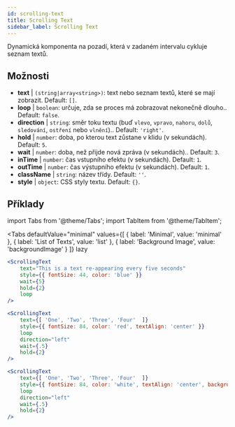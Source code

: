```yaml
---
id: scrolling-text
title: Scrolling Text
sidebar_label: Scrolling Text
---
```


Dynamická komponenta na pozadí, která v zadaném intervalu cykluje seznam textů.

## Možnosti

* __text__ | `(string|array<string>)`: text nebo seznam textů, které se mají zobrazit. Default: `[]`.
* __loop__ | `boolean`: určuje, zda se proces má zobrazovat nekonečně dlouho.. Default: `false`.
* __direction__ | `string`: směr toku textu (buď `vlevo`, `vpravo`, `nahoru`, `dolů`, `sledování`, `ostření` nebo `vlnění`).. Default: `'right'`.
* __hold__ | `number`: doba, po kterou text zůstane v klidu (v sekundách). Default: `5`.
* __wait__ | `number`: doba, než přijde nová zpráva (v sekundách).. Default: `3`.
* __inTime__ | `number`: čas vstupního efektu (v sekundách). Default: `1`.
* __outTime__ | `number`: čas výstupního efektu (v sekundách). Default: `1`.
* __className__ | `string`: název třídy. Default: `''`.
* __style__ | `object`: CSS styly textu. Default: `{}`.


## Příklady


import Tabs from '@theme/Tabs';
import TabItem from '@theme/TabItem';

<Tabs
    defaultValue="minimal"
    values={[
        { label: 'Minimal', value: 'minimal' },
        { label: 'List of Texts', value: 'list' },
        { label: 'Background Image', value: 'backgroundImage' }
    ]}
    lazy
>

<TabItem value="minimal">

```jsx live
<ScrollingText
    text="This is a text re-appearing every five seconds"
    style={{ fontSize: 44, color: 'blue' }}
    wait={5}
    hold={2}
    loop
/>
```

</TabItem>

<TabItem value="list">

```jsx live
<ScrollingText
    text={[ 'One', 'Two', 'Three', 'Four'  ]}
    style={{ fontSize: 84, color: 'red', textAlign: 'center' }}
    loop
    direction="left"
    wait={.5}
    hold={2}
/>
```

</TabItem>

<TabItem value="backgroundImage">

```jsx live
<ScrollingText
    text={[ 'One', 'Two', 'Three', 'Four'  ]}
    style={{ fontSize: 84, color: 'white', textAlign: 'center', backgroundImage: 'url(https://bit.ly/3qlRgoR)', backgroundSize: '1200px 200px' }}
    loop
    direction="left"
    wait={.5}
    hold={2}
/>
```

</TabItem>

</Tabs>
